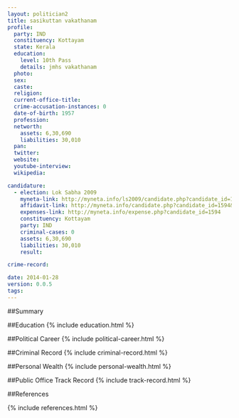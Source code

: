 ```yaml
---
layout: politician2
title: sasikuttan vakathanam
profile: 
  party: IND
  constituency: Kottayam
  state: Kerala
  education: 
    level: 10th Pass
    details: jmhs vakathanam
  photo: 
  sex: 
  caste: 
  religion: 
  current-office-title: 
  crime-accusation-instances: 0
  date-of-birth: 1957
  profession: 
  networth: 
    assets: 6,30,690
    liabilities: 30,010
  pan: 
  twitter: 
  website: 
  youtube-interview: 
  wikipedia: 

candidature: 
  - election: Lok Sabha 2009
    myneta-link: http://myneta.info/ls2009/candidate.php?candidate_id=1594
    affidavit-link: http://myneta.info/candidate.php?candidate_id=1594&scan=original
    expenses-link: http://myneta.info/expense.php?candidate_id=1594
    constituency: Kottayam 
    party: IND
    criminal-cases: 0
    assets: 6,30,690
    liabilities: 30,010
    result:  

crime-record: 

date: 2014-01-28
version: 0.0.5
tags: 
---
```

##Summary


##Education
{% include education.html %}


##Political Career
{% include political-career.html %}


##Criminal Record
{% include criminal-record.html %}


##Personal Wealth
{% include personal-wealth.html %}


##Public Office Track Record
{% include track-record.html %}


##References


{% include references.html %}